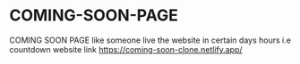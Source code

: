 # COMING-SOON-PAGE
COMING SOON PAGE like someone live the website in certain days hours i.e countdown
website link
https://coming-soon-clone.netlify.app/
